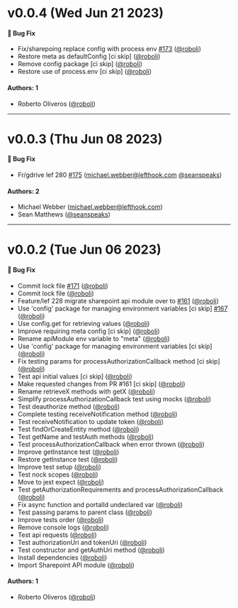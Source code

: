 # v0.0.4 (Wed Jun 21 2023)

#### 🐛 Bug Fix

- Fix/sharepoing replace config with process env [#173](https://github.com/friggframework/frigg/pull/173) ([@roboli](https://github.com/roboli))
- Restore meta as defaultConfig [ci skip] ([@roboli](https://github.com/roboli))
- Remove config package [ci skip] ([@roboli](https://github.com/roboli))
- Restore use of process.env [ci skip] ([@roboli](https://github.com/roboli))

#### Authors: 1

- Roberto Oliveros ([@roboli](https://github.com/roboli))

---

# v0.0.3 (Thu Jun 08 2023)

#### 🐛 Bug Fix

- Fr/gdrive lef 280 [#175](https://github.com/friggframework/frigg/pull/175) (michael.webber@lefthook.com [@seanspeaks](https://github.com/seanspeaks))

#### Authors: 2

- Michael Webber (michael.webber@lefthook.com)
- Sean Matthews ([@seanspeaks](https://github.com/seanspeaks))

---

# v0.0.2 (Tue Jun 06 2023)

#### 🐛 Bug Fix

- Commit lock file [#171](https://github.com/friggframework/frigg/pull/171) ([@roboli](https://github.com/roboli))
- Commit lock file ([@roboli](https://github.com/roboli))
- Feature/lef 228 migrate sharepoint api module over to [#161](https://github.com/friggframework/frigg/pull/161) ([@roboli](https://github.com/roboli))
- Use 'config' package for managing environment variables [ci skip] [#167](https://github.com/friggframework/frigg/pull/167) ([@roboli](https://github.com/roboli))
- Use config.get for retrieving values ([@roboli](https://github.com/roboli))
- Improve requiring meta config [ci skip] ([@roboli](https://github.com/roboli))
- Rename apiModule env variable to "meta" ([@roboli](https://github.com/roboli))
- Use 'config' package for managing environment variables [ci skip] ([@roboli](https://github.com/roboli))
- Fix testing params for processAuthorizationCallback method [ci skip] ([@roboli](https://github.com/roboli))
- Test api initial values [ci skip] ([@roboli](https://github.com/roboli))
- Make requested changes from PR #161 [ci skip] ([@roboli](https://github.com/roboli))
- Rename retrieveX methods with getX ([@roboli](https://github.com/roboli))
- Simplify processAuthorizationCallback test using mocks ([@roboli](https://github.com/roboli))
- Test deauthorize method ([@roboli](https://github.com/roboli))
- Complete testing receiveNotification method ([@roboli](https://github.com/roboli))
- Test receiveNotification to update token ([@roboli](https://github.com/roboli))
- Test findOrCreateEntity method ([@roboli](https://github.com/roboli))
- Test getName and testAuth methods ([@roboli](https://github.com/roboli))
- Test processAuthorizationCallback when error thrown ([@roboli](https://github.com/roboli))
- Improve getInstance test ([@roboli](https://github.com/roboli))
- Restore getInstance test ([@roboli](https://github.com/roboli))
- Improve test setup ([@roboli](https://github.com/roboli))
- Test nock scopes ([@roboli](https://github.com/roboli))
- Move to jest expect ([@roboli](https://github.com/roboli))
- Test getAuthorizationRequirements and processAuthorizationCallback ([@roboli](https://github.com/roboli))
- Fix async function and portalId undeclared var ([@roboli](https://github.com/roboli))
- Test passing params to parent class ([@roboli](https://github.com/roboli))
- Improve tests order ([@roboli](https://github.com/roboli))
- Remove console logs ([@roboli](https://github.com/roboli))
- Test api requests ([@roboli](https://github.com/roboli))
- Test authorizationUri and tokenUri ([@roboli](https://github.com/roboli))
- Test constructor and getAuthUri method ([@roboli](https://github.com/roboli))
- Install dependencies ([@roboli](https://github.com/roboli))
- Import Sharepoint API module ([@roboli](https://github.com/roboli))

#### Authors: 1

- Roberto Oliveros ([@roboli](https://github.com/roboli))
